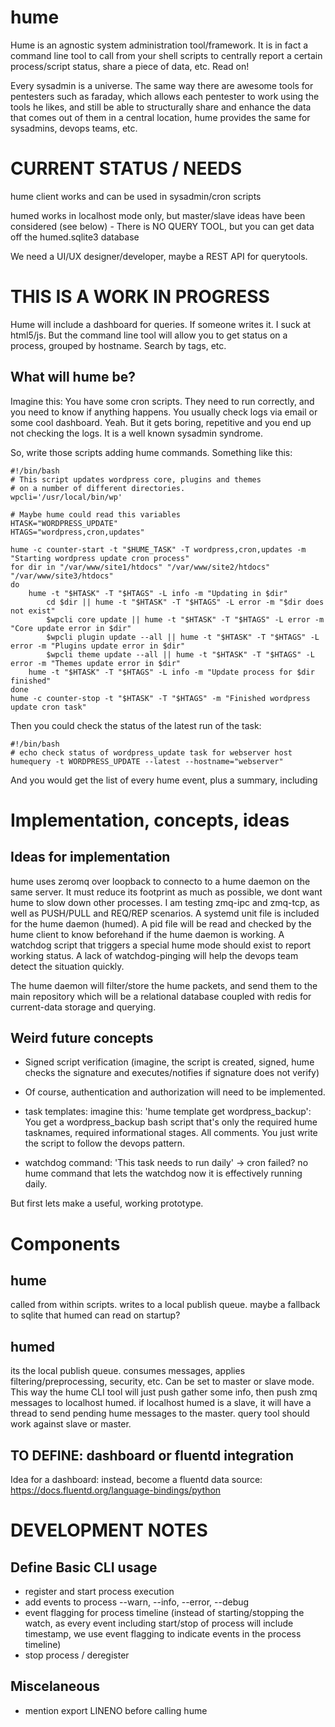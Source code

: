 # hume

Hume is an agnostic system administration tool/framework.  It is in fact a
command line tool to call from your shell scripts to centrally report a
certain process/script status, share a piece of data, etc. Read on!

Every sysadmin is a universe.  The same way there are awesome tools for
pentesters such as faraday, which allows each pentester to work using the
tools he likes, and still be able to structurally share and enhance the data
that comes out of them in a central location, hume provides the same for
sysadmins, devops teams, etc.

# CURRENT STATUS / NEEDS

hume client works and can be used in sysadmin/cron scripts

humed works in localhost mode only, but master/slave ideas have been
considered (see below) - There is NO QUERY TOOL, but you can get data off
the humed.sqlite3 database

We need a UI/UX designer/developer, maybe a REST API for querytools.

# THIS IS A WORK IN PROGRESS

Hume will include a dashboard for queries. If someone writes it. I suck at
html5/js. But the command line tool will allow you to get status on a
process, grouped by hostname. Search by tags, etc.

## What will hume be?

Imagine this: You have some cron scripts. They need to run correctly, and you need to know
if anything happens. You usually check logs via email or some cool
dashboard. Yeah. But it gets boring, repetitive and you end up not checking
the logs. It is a well known sysadmin syndrome.

So, write those scripts adding hume commands. Something like this:
```
#!/bin/bash
# This script updates wordpress core, plugins and themes
# on a number of different directories.
wpcli='/usr/local/bin/wp'

# Maybe hume could read this variables
HTASK="WORDPRESS_UPDATE"
HTAGS="wordpress,cron,updates"

hume -c counter-start -t "$HUME_TASK" -T wordpress,cron,updates -m "Starting wordpress update cron process"
for dir in "/var/www/site1/htdocs" "/var/www/site2/htdocs" "/var/www/site3/htdocs"
do
	hume -t "$HTASK" -T "$HTAGS" -L info -m "Updating in $dir"
        cd $dir || hume -t "$HTASK" -T "$HTAGS" -L error -m "$dir does not exist"
        $wpcli core update || hume -t "$HTASK" -T "$HTAGS" -L error -m "Core update error in $dir"
        $wpcli plugin update --all || hume -t "$HTASK" -T "$HTAGS" -L error -m "Plugins update error in $dir"
        $wpcli theme update --all || hume -t "$HTASK" -T "$HTAGS" -L error -m "Themes update error in $dir"
	hume -t "$HTASK" -T "$HTAGS" -L info -m "Update process for $dir finished"
done
hume -c counter-stop -t "$HTASK" -T "$HTAGS" -m "Finished wordpress update cron task"
```

Then you could check the status of the latest run of the task:

```
#!/bin/bash
# echo check status of wordpress_update task for webserver host
humequery -t WORDPRESS_UPDATE --latest --hostname="webserver"
```

And you would get the list of every hume event, plus a summary, including 

# Implementation, concepts, ideas
## Ideas for implementation

hume uses zeromq over loopback to connecto to a hume daemon on the same
server. It must reduce its footprint as much as possible, we dont want hume
to slow down other processes. I am testing zmq-ipc and zmq-tcp, as well as
PUSH/PULL and REQ/REP scenarios. A systemd unit file is included for the hume
daemon (humed). A pid file will be read and checked by the hume client to
know beforehand if the hume daemon is working. A watchdog script that
triggers a special hume mode should exist to report working status. A lack
of watchdog-pinging will help the devops team detect the situation quickly.

The hume daemon will filter/store the hume packets, and send them to the
main repository which will be a relational database coupled with redis for
current-data storage and querying.

## Weird future concepts

* Signed script verification (imagine, the script is created, signed, hume
checks the signature and executes/notifies if signature does not verify)

* Of course, authentication and authorization will need to be implemented.

* task templates: imagine this: 'hume template get wordpress_backup': You
get a wordpress_backup bash script that's only the required hume tasknames,
required informational stages.  All comments.  You just write the script to
follow the devops pattern.

* watchdog command: 'This task needs to run daily' -> cron failed?  no hume
command that lets the watchdog now it is effectively running daily.


But first lets make a useful, working prototype.


# Components

## hume

called from within scripts.  writes to a local publish queue.  maybe a
fallback to sqlite that humed can read on startup?

## humed

its the local publish queue.  consumes messages, applies
filtering/preprocessing, security, etc.  Can be set to master or slave mode. 
This way the hume CLI tool will just push gather some info, then push zmq
messages to localhost humed.  if localhost humed is a slave, it will have a
thread to send pending hume messages to the master.  query tool should work
against slave or master.

## TO DEFINE: dashboard or fluentd integration

Idea for a dashboard: instead, become a fluentd data source: https://docs.fluentd.org/language-bindings/python

# DEVELOPMENT NOTES

## Define Basic CLI usage
* register and start process execution
* add events to process --warn, --info, --error, --debug
* event flagging for process timeline (instead of starting/stopping the watch, as every event including start/stop of process will include timestamp, we use event flagging to indicate events in the process timeline)
* stop process / deregister

## Miscelaneous
* mention export LINENO before calling hume
